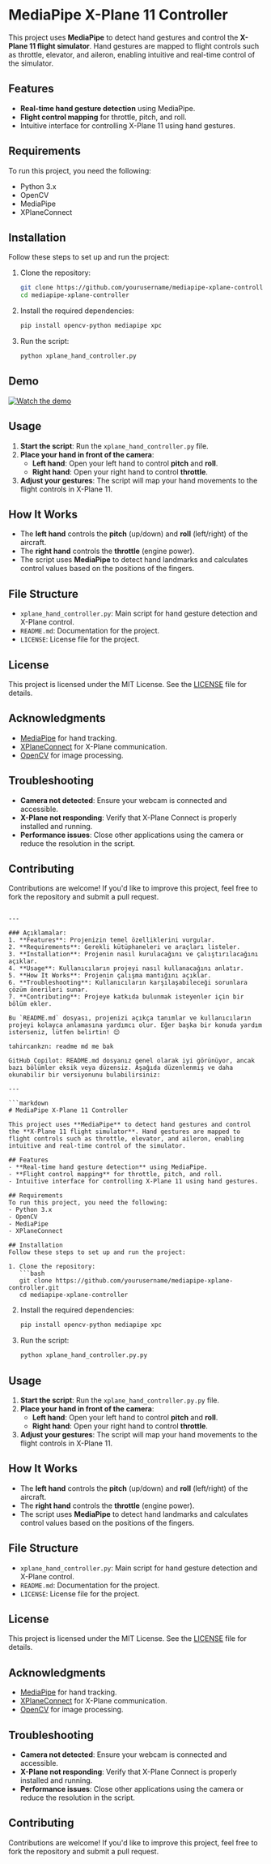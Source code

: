 
# MediaPipe X-Plane 11 Controller

This project uses **MediaPipe** to detect hand gestures and control the **X-Plane 11 flight simulator**. Hand gestures are mapped to flight controls such as throttle, elevator, and aileron, enabling intuitive and real-time control of the simulator.

## Features
- **Real-time hand gesture detection** using MediaPipe.
- **Flight control mapping** for throttle, pitch, and roll.
- Intuitive interface for controlling X-Plane 11 using hand gestures.

## Requirements
To run this project, you need the following:
- Python 3.x
- OpenCV
- MediaPipe
- XPlaneConnect

## Installation
Follow these steps to set up and run the project:

1. Clone the repository:
   ```bash
   git clone https://github.com/yourusername/mediapipe-xplane-controller.git
   cd mediapipe-xplane-controller


2. Install the required dependencies:
   ```bash
   pip install opencv-python mediapipe xpc
   ```

3. Run the script:
   ```bash
   python xplane_hand_controller.py
   ```
## Demo
[![Watch the demo](https://img.youtube.com/vi/mk37UO0KcNg/maxresdefault.jpg)](https://youtu.be/mk37UO0KcNg)

## Usage
1. **Start the script**: Run the `xplane_hand_controller.py` file.
2. **Place your hand in front of the camera**:
   - **Left hand**: Open your left hand to control **pitch** and **roll**.
   - **Right hand**: Open your right hand to control **throttle**.
3. **Adjust your gestures**: The script will map your hand movements to the flight controls in X-Plane 11.

## How It Works
- The **left hand** controls the **pitch** (up/down) and **roll** (left/right) of the aircraft.
- The **right hand** controls the **throttle** (engine power).
- The script uses **MediaPipe** to detect hand landmarks and calculates control values based on the positions of the fingers.

## File Structure
- `xplane_hand_controller.py`: Main script for hand gesture detection and X-Plane control.
- `README.md`: Documentation for the project.
- `LICENSE`: License file for the project.

## License
This project is licensed under the MIT License. See the [LICENSE](LICENSE) file for details.

## Acknowledgments
- [MediaPipe](https://ai.google.dev/edge/mediapipe/solutions/vision/hand_landmarker?hl=tr) for hand tracking.
- [XPlaneConnect](https://github.com/nasa/XPlaneConnect) for X-Plane communication.
- [OpenCV](https://opencv.org/) for image processing.

## Troubleshooting
- **Camera not detected**: Ensure your webcam is connected and accessible.
- **X-Plane not responding**: Verify that X-Plane Connect is properly installed and running.
- **Performance issues**: Close other applications using the camera or reduce the resolution in the script.

## Contributing
Contributions are welcome! If you'd like to improve this project, feel free to fork the repository and submit a pull request.
```

---

### Açıklamalar:
1. **Features**: Projenizin temel özelliklerini vurgular.
2. **Requirements**: Gerekli kütüphaneleri ve araçları listeler.
3. **Installation**: Projenin nasıl kurulacağını ve çalıştırılacağını açıklar.
4. **Usage**: Kullanıcıların projeyi nasıl kullanacağını anlatır.
5. **How It Works**: Projenin çalışma mantığını açıklar.
6. **Troubleshooting**: Kullanıcıların karşılaşabileceği sorunlara çözüm önerileri sunar.
7. **Contributing**: Projeye katkıda bulunmak isteyenler için bir bölüm ekler.

Bu `README.md` dosyası, projenizi açıkça tanımlar ve kullanıcıların projeyi kolayca anlamasına yardımcı olur. Eğer başka bir konuda yardım isterseniz, lütfen belirtin! 😊

tahircankzn: readme md me bak

GitHub Copilot: README.md dosyanız genel olarak iyi görünüyor, ancak bazı bölümler eksik veya düzensiz. Aşağıda düzenlenmiş ve daha okunabilir bir versiyonunu bulabilirsiniz:

---

```markdown
# MediaPipe X-Plane 11 Controller

This project uses **MediaPipe** to detect hand gestures and control the **X-Plane 11 flight simulator**. Hand gestures are mapped to flight controls such as throttle, elevator, and aileron, enabling intuitive and real-time control of the simulator.

## Features
- **Real-time hand gesture detection** using MediaPipe.
- **Flight control mapping** for throttle, pitch, and roll.
- Intuitive interface for controlling X-Plane 11 using hand gestures.

## Requirements
To run this project, you need the following:
- Python 3.x
- OpenCV
- MediaPipe
- XPlaneConnect

## Installation
Follow these steps to set up and run the project:

1. Clone the repository:
   ```bash
   git clone https://github.com/yourusername/mediapipe-xplane-controller.git
   cd mediapipe-xplane-controller
   ```

2. Install the required dependencies:
   ```bash
   pip install opencv-python mediapipe xpc
   ```

3. Run the script:
   ```bash
   python xplane_hand_controller.py.py
   ```

## Usage
1. **Start the script**: Run the `xplane_hand_controller.py.py` file.
2. **Place your hand in front of the camera**:
   - **Left hand**: Open your left hand to control **pitch** and **roll**.
   - **Right hand**: Open your right hand to control **throttle**.
3. **Adjust your gestures**: The script will map your hand movements to the flight controls in X-Plane 11.

## How It Works
- The **left hand** controls the **pitch** (up/down) and **roll** (left/right) of the aircraft.
- The **right hand** controls the **throttle** (engine power).
- The script uses **MediaPipe** to detect hand landmarks and calculates control values based on the positions of the fingers.

## File Structure
- `xplane_hand_controller.py`: Main script for hand gesture detection and X-Plane control.
- `README.md`: Documentation for the project.
- `LICENSE`: License file for the project.

## License
This project is licensed under the MIT License. See the [LICENSE](LICENSE) file for details.

## Acknowledgments
- [MediaPipe](https://mediapipe.dev/) for hand tracking.
- [XPlaneConnect](https://github.com/nasa/XPlaneConnect) for X-Plane communication.
- [OpenCV](https://opencv.org/) for image processing.

## Troubleshooting
- **Camera not detected**: Ensure your webcam is connected and accessible.
- **X-Plane not responding**: Verify that X-Plane Connect is properly installed and running.
- **Performance issues**: Close other applications using the camera or reduce the resolution in the script.

## Contributing
Contributions are welcome! If you'd like to improve this project, feel free to fork the repository and submit a pull request.
```
